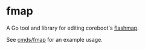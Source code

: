 # fmap

A Go tool and library for editing coreboot's
[flashmap](https://www.coreboot.org/Flashmap).

See [cmds/fmap](cmds/fmap) for an example usage.
